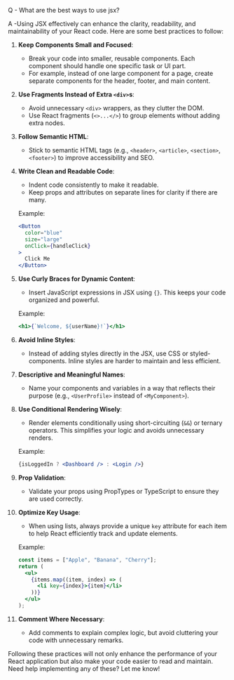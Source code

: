 Q - What are the best ways to use jsx?

A -Using JSX effectively can enhance the clarity, readability, and maintainability of your React code. Here are some best practices to follow:

1. **Keep Components Small and Focused**:
   - Break your code into smaller, reusable components. Each component should handle one specific task or UI part.
   - For example, instead of one large component for a page, create separate components for the header, footer, and main content.

2. **Use Fragments Instead of Extra `<div>`s**:
   - Avoid unnecessary `<div>` wrappers, as they clutter the DOM.
   - Use React fragments (`<>...</>`) to group elements without adding extra nodes.

3. **Follow Semantic HTML**:
   - Stick to semantic HTML tags (e.g., `<header>`, `<article>`, `<section>`, `<footer>`) to improve accessibility and SEO.

4. **Write Clean and Readable Code**:
   - Indent code consistently to make it readable.
   - Keep props and attributes on separate lines for clarity if there are many.

   Example:
   ```jsx
   <Button
     color="blue"
     size="large"
     onClick={handleClick}
   >
     Click Me
   </Button>
   ```

5. **Use Curly Braces for Dynamic Content**:
   - Insert JavaScript expressions in JSX using `{}`. This keeps your code organized and powerful.

   Example:
   ```jsx
   <h1>{`Welcome, ${userName}!`}</h1>
   ```

6. **Avoid Inline Styles**:
   - Instead of adding styles directly in the JSX, use CSS or styled-components. Inline styles are harder to maintain and less efficient.

7. **Descriptive and Meaningful Names**:
   - Name your components and variables in a way that reflects their purpose (e.g., `<UserProfile>` instead of `<MyComponent>`).

8. **Use Conditional Rendering Wisely**:
   - Render elements conditionally using short-circuiting (`&&`) or ternary operators. This simplifies your logic and avoids unnecessary renders.

   Example:
   ```jsx
   {isLoggedIn ? <Dashboard /> : <Login />}
   ```

9. **Prop Validation**:
   - Validate your props using PropTypes or TypeScript to ensure they are used correctly.

10. **Optimize Key Usage**:
    - When using lists, always provide a unique `key` attribute for each item to help React efficiently track and update elements.

    Example:
    ```jsx
    const items = ["Apple", "Banana", "Cherry"];
    return (
      <ul>
        {items.map((item, index) => (
          <li key={index}>{item}</li>
        ))}
      </ul>
    );
    ```

11. **Comment Where Necessary**:
    - Add comments to explain complex logic, but avoid cluttering your code with unnecessary remarks.

Following these practices will not only enhance the performance of your React application but also make your code easier to read and maintain. Need help implementing any of these? Let me know!